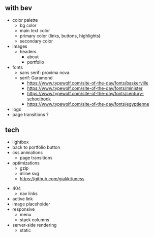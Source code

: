## with bev
* color palette
  * bg color
  * main text color
  * primary color (links, buttons, highlights)
  * secondary color
* images
  * headers
    * about
    * portfolio
* fonts
  + sans serif: proxima nova
  * serif: Garamond
    * https://www.typewolf.com/site-of-the-day/fonts/baskerville
    * https://www.typewolf.com/site-of-the-day/fonts/minister
    * https://www.typewolf.com/site-of-the-day/fonts/century-schoolbook
    * https://www.typewolf.com/site-of-the-day/fonts/egyptienne
* logo
* page transitions ?

## tech

* lightbox
* back to portfolio button
* css animations
  * page transitions
* optimizations
  * gzip
  * inline svg
  * https://github.com/giakki/uncss

+ 404
  + nav links
+ active link
+ image placeholder
+ responsive
  + menu
  + stack columns
+ server-side rendering
  + static
